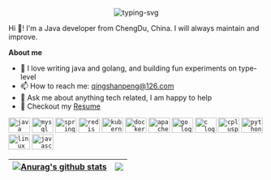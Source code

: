 <p align="center">
   <img src="https://readme-typing-svg.herokuapp.com?font=Lobster&size=25&pause=1000&width=435&lines=Hello!+I+am+mroccyen" alt="typing-svg">
</p>

Hi 👋! I'm a Java developer from ChengDu, China. I will always maintain and improve.

**About me**

- 🔭 I love writing java and golang, and building fun experiments on type-level
- 📫 How to reach me: qingshanpeng@126.com
- 💬 Ask me about anything tech related, I am happy to help
- 📝 Checkout my [Resume](https://github.com/mroccyen)

<code><img src="https://cdn.jsdelivr.net/gh/devicons/devicon/icons/java/java-original.svg" height="30" width="42" alt="java logo"  /></code>
<code><img src="https://cdn.jsdelivr.net/gh/devicons/devicon/icons/mysql/mysql-original.svg" height="30" width="42" alt="mysql logo"  /></code>
<code><img src="https://cdn.jsdelivr.net/gh/devicons/devicon/icons/spring/spring-original.svg" height="30" width="42" alt="spring logo"  /></code>
<code><img src="https://cdn.jsdelivr.net/gh/devicons/devicon/icons/redis/redis-original.svg" height="30" width="42" alt="redis logo"  /></code>
<code><img src="https://cdn.jsdelivr.net/gh/devicons/devicon/icons/kubernetes/kubernetes-plain.svg" height="30" width="42" alt="kubernetes logo"  /></code>
<code><img src="https://cdn.jsdelivr.net/gh/devicons/devicon/icons/docker/docker-original.svg" height="30" width="42" alt="docker logo"  /></code>
<code><img src="https://cdn.jsdelivr.net/gh/devicons/devicon/icons/apachekafka/apachekafka-original.svg" height="30" width="42" alt="apachekafka logo"  /></code>
<code><img src="https://cdn.jsdelivr.net/gh/devicons/devicon/icons/go/go-original.svg" height="30" width="42" alt="go logo"  /></code>
<code><img src="https://cdn.jsdelivr.net/gh/devicons/devicon/icons/c/c-original.svg" height="30" width="42" alt="c logo"  /></code>
<code><img src="https://cdn.jsdelivr.net/gh/devicons/devicon/icons/cplusplus/cplusplus-original.svg" height="30" width="42" alt="cplusplus logo"  /></code>
<code><img src="https://cdn.jsdelivr.net/gh/devicons/devicon/icons/python/python-original.svg" height="30" width="42" alt="python logo"  /></code>
<code><img src="https://cdn.jsdelivr.net/gh/devicons/devicon/icons/linux/linux-original.svg" height="30" width="42" alt="linux logo"  /></code>
<code><img src="https://cdn.jsdelivr.net/gh/devicons/devicon/icons/javascript/javascript-original.svg" height="30" width="42" alt="javascript logo"  /></code>

| <a href="https://github.com/mroccyen"><img align="center" src="https://github-readme-stats.vercel.app/api?username=mroccyen&show_icons=true&include_all_commits=true&theme=buefy&hide_border=true" alt="Anurag's github stats" /></a> | <a href="https://github.com/mroccyen"><img align="center" src="https://github-readme-stats.vercel.app/api/top-langs/?username=mroccyen&layout=compact&theme=buefy&hide_border=true" /></a> |
|-------------------------------------------------------------------------------------------------------------------------------------------------------------------------------------------------------------------------------------------------------------| ------------- |
